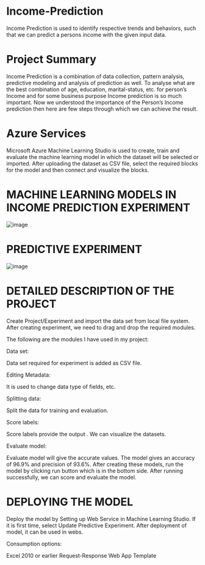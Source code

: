 # Income-Prediction
Income Prediction is used to identify respective trends and behaviors, such that we can predict a persons income with the given input data.

# Project Summary
Income Prediction is a combination of data collection, pattern analysis, predictive modeling and analysis of prediction as well. To analyse what are the best combination of age, education, marital-status, etc. for person’s Income and for some business purpose Income prediction is so much important. Now we understood the importance of the Person’s Income prediction then here are few steps through which we can achieve the result.

# Azure Services
Microsoft Azure Machine Learning Studio is used to create, train and evaluate the machine learning model in which the dataset will be selected or imported. After uploading the dataset as CSV file, select the required blocks for the model and then connect and visualize the blocks.

# MACHINE LEARNING MODELS IN INCOME PREDICTION EXPERIMENT
![image](https://user-images.githubusercontent.com/89575634/152688141-c16795d1-1e48-442b-9010-40d9a6ff78de.png)

# PREDICTIVE EXPERIMENT
![image](https://user-images.githubusercontent.com/89575634/152688259-f8dbfc90-a2ab-4c51-9ae1-0c363737097e.png)

# DETAILED DESCRIPTION OF THE PROJECT
Create Project/Experiment and import the data set from local file system. After creating experiment, we need to drag and drop the required modules.

The following are the modules I have used in my project:

Data set:

Data set required for experiment is added as CSV file.

Editing Metadata:

It is used to change data type of fields, etc.

Splitting data:

Split the data for training and evaluation.

Score labels:

Score labels provide the output . We can visualize the datasets.

Evaluate model:

Evaluate model will give the accurate values. The model gives an accuracy of 96.9% and precision of 93.6%. After creating these models, run the model by clicking run button which is in the bottom side. After running successfully, we can score and evaluate the model.

# DEPLOYING THE MODEL
Deploy the model by Setting up Web Service in Machine Learning Studio. If it is first time, select Update Predictive Experiment. After deployment of model, it can be used in webs.

Consumption options:

Excel 2010 or earlier Request-Response Web App Template


